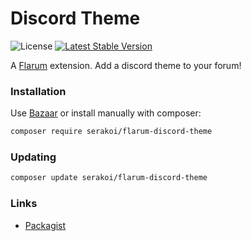 # Discord Theme

![License](https://img.shields.io/badge/license-MIT-blue.svg) [![Latest Stable Version](https://img.shields.io/packagist/v/serakoi/flarum-discord-theme.svg)](https://packagist.org/packages/serakoi/flarum-discord-theme)

A [Flarum](http://flarum.org) extension. Add a discord theme to your forum!

### Installation

Use [Bazaar](https://discuss.flarum.org/d/5151-flagrow-bazaar-the-extension-marketplace) or install manually with composer:

```sh
composer require serakoi/flarum-discord-theme
```

### Updating

```sh
composer update serakoi/flarum-discord-theme
```

### Links

- [Packagist](https://packagist.org/packages/serakoi/flarum-discord-theme)
